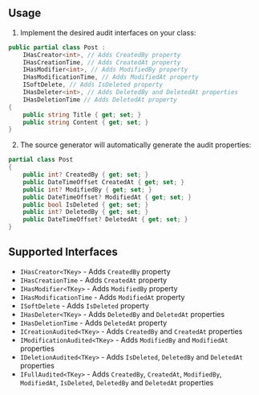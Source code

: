 ## Usage

1. Implement the desired audit interfaces on your class:

```csharp
public partial class Post :
    IHasCreator<int>, // Adds CreatedBy property
    IHasCreationTime, // Adds CreatedAt property
    IHasModifier<int>, // Adds ModifiedBy property
    IHasModificationTime, // Adds ModifiedAt property
    ISoftDelete, // Adds IsDeleted property
    IHasDeleter<int>, // Adds DeletedBy and DeletedAt properties
    IHasDeletionTime // Adds DeletedAt property
{
    public string Title { get; set; }
    public string Content { get; set; }
}
```

2. The source generator will automatically generate the audit properties:

```csharp
partial class Post
{
    public int? CreatedBy { get; set; }
    public DateTimeOffset CreatedAt { get; set; }
    public int? ModifiedBy { get; set; }
    public DateTimeOffset? ModifiedAt { get; set; }
    public bool IsDeleted { get; set; }
    public int? DeletedBy { get; set; }
    public DateTimeOffset? DeletedAt { get; set; }
}
```


## Supported Interfaces

- `IHasCreator<TKey>` - Adds `CreatedBy` property
- `IHasCreationTime` - Adds `CreatedAt` property
- `IHasModifier<TKey>` - Adds `ModifiedBy` property
- `IHasModificationTime` - Adds `ModifiedAt` property
- `ISoftDelete` - Adds `IsDeleted` property
- `IHasDeleter<TKey>` - Adds `DeletedBy` and `DeletedAt` properties
- `IHasDeletionTime` - Adds `DeletedAt` property
- `ICreationAudited<TKey>` - Adds `CreatedBy` and `CreatedAt` properties
- `IModificationAudited<TKey>` - Adds `ModifiedBy` and `ModifiedAt` properties
- `IDeletionAudited<TKey>` - Adds `IsDeleted`, `DeletedBy` and `DeletedAt` properties
- `IFullAudited<TKey>` - Adds `CreatedBy`, `CreatedAt`, `ModifiedBy`, `ModifiedAt`, `IsDeleted`, `DeletedBy` and `DeletedAt` properties
